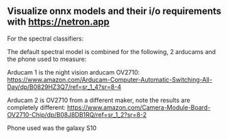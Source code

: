 ## Visualize onnx models and their i/o requirements with https://netron.app


For the spectral classifiers:

The default spectral model is combined for the following, 2 arducams and the phone used to measure:

Arducam 1 is the night vision arducam OV2710: https://www.amazon.com/Arducam-Computer-Automatic-Switching-All-Day/dp/B0829HZ3Q7/ref=sr_1_4?sr=8-4

Arducam 2 is OV2710 from a different maker, note the results are completely different: https://www.amazon.com/Camera-Module-Board-OV2710-Chip/dp/B08J8DB1RQ/ref=sr_1_2?sr=8-2 

Phone used was the galaxy S10